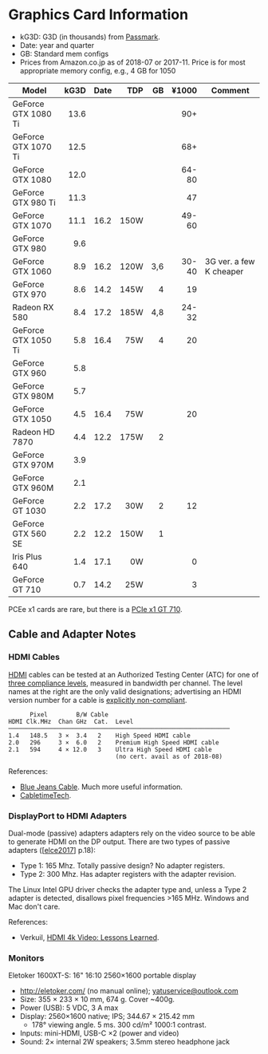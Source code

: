 Graphics Card Information
=========================

- kG3D: G3D (in thousands) from [Passmark].
- Date: year and quarter
- GB: Standard mem configs
- Prices from Amazon.co.jp as of 2018-07 or 2017-11.
  Price is for most appropriate memory config, e.g., 4 GB for 1050

| Model                 | kG3D | Date | TDP  |  GB | ¥1000 | Comment
|-----------------------|-----:|------|-----:|----:|------:|-------------------
| GeForce GTX 1080 Ti   | 13.6 |      |      |     |   90+ |
| GeForce GTX 1070 Ti   | 12.5 |      |      |     |   68+ |
| GeForce GTX 1080      | 12.0 |      |      |     | 64-80 |
| GeForce GTX 980  Ti   | 11.3 |      |      |     |   47  |
| GeForce GTX 1070      | 11.1 | 16.2 | 150W |     | 49-60 |
| GeForce GTX 980       |  9.6 |      |      |     |       |
| GeForce GTX 1060      |  8.9 | 16.2 | 120W | 3,6 | 30-40 | 3G ver. a few K cheaper
| GeForce GTX 970       |  8.6 | 14.2 | 145W |   4 |    19 |
| Radeon RX 580         |  8.4 | 17.2 | 185W | 4,8 | 24-32 |
| GeForce GTX 1050 Ti   |  5.8 | 16.4 |  75W |   4 |    20 |
| GeForce GTX 960       |  5.8 |      |      |     |       |
| GeForce GTX 980M      |  5.7 |      |      |     |       |
| GeForce GTX 1050      |  4.5 | 16.4 |  75W |     |    20 |
| Radeon HD 7870        |  4.4 | 12.2 | 175W |   2 |       |
| GeForce GTX 970M      |  3.9 |      |      |     |       |
| GeForce GTX 960M      |  2.1 |      |      |     |       |
| GeForce GT  1030      |  2.2 | 17.2 |  30W |   2 |    12 |
| GeForce GTX 560 SE    |  2.2 | 12.2 | 150W |   1 |       |
| Iris Plus 640         |  1.4 | 17.1 |   0W |     |     0 |
| GeForce GT   710      |  0.7 | 14.2 |  25W |     |     3 |

PCEe x1 cards are rare, but there is a [PCIe x1 GT 710].

[Passmark]: https://www.videocardbenchmark.net/gpu_list.php
[PCIe x1 GT 710]: http://kakaku.com/item/K0000872584


Cable and Adapter Notes
-----------------------

### HDMI Cables

[HDMI] cables can be tested at an Authorized Testing Center (ATC) for one
of [three compliance levels][se-400122], measured in bandwidth per channel.
The level names at the right are the only valid designations; advertising
an HDMI version number for a cable is [explicitly non-compliant][hdmi-usage].

          Pixel        B/W Cable
    HDMI Clk.MHz  Chan GHz  Cat.  Level
    ──────────────────────────────────────────────────────────────
    1.4   148.5   3 ×  3.4   2    High Speed HDMI cable
    2.0   296     3 ×  6.0   2    Premium High Speed HDMI cable
    2.1   594     4 × 12.0   3    Ultra High Speed HDMI cable
                                  (no cert. avail as of 2018-08)

References:
- [Blue Jeans Cable]. Much more useful information.
- [CabletimeTech].

### DisplayPort to HDMI Adapters

Dual-mode (passive) adapters adapters rely on the video source to be able
to generate HDMI on the DP output. There are two types of passive adapters
([[elce2017]] p.18):
- Type 1: 165 Mhz. Totally passive design? No adapter registers.
- Type 2: 300 Mhz. Has adapter registers with the adapter revision.

The Linux Intel GPU driver checks the adapter type and, unless a Type 2
adapter is detected, disallows pixel frequencies >165 MHz. Windows and Mac
don't care.

References:
- Verkuil, [HDMI 4k Video: Lessons Learned][elce2017].


### Monitors

Eletoker 1600XT-S: 16" 16:10 2560×1600 portable display
- <http://eletoker.com/> (no manual online); <yatuservice@outlook.com>
- Size: 355 × 233 × 10 mm, 674 g. Cover ~400g.
- Power (USB): 5 VDC, 3 A max
- Display: 2560×1600 native; IPS; 344.67 × 215.42 mm
  - 178° viewing angle. 5 ms. 300 cd/m² 1000:1 contrast.
- Inputs: mini-HDMI, USB-C ×2 (power and video)
- Sound: 2× internal 2W speakers; 3.5mm stereo headphone jack



<!-------------------------------------------------------------------->
[Blue Jeans Cable]: https://www.bluejeanscable.com/articles/bad-reasons-to-upgrade-hdmi-cable.htm
[CabletimeTech]: https://www.cabletimetech.com/technology/hdmi-technology/
[HDMI]: https://www.hdmi.org/
[elce2017]: https://events.static.linuxfound.org/sites/events/files/slides/elce2017.pdf
[hdmi-usage]: https://www.hdmi.org/pdf/atlug_faqs/2011_12_20_ATLUG_Q09_UPDATE.PDF
[se-400122]: https://electronics.stackexchange.com/a/400122/15390
